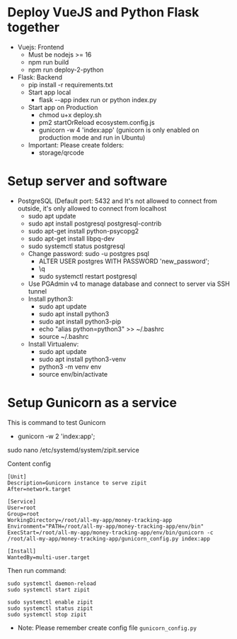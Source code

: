 # Deploy VueJS and Python Flask together
- Vuejs: Frontend
  - Must be nodejs >= 16
  - npm run build
  - npm run deploy-2-python
- Flask: Backend
  - pip install -r requirements.txt
  - Start app local
    - flask --app index run or python index.py
  - Start app on Production
    - chmod u+x deploy.sh
    - pm2 startOrReload ecosystem.config.js
    - gunicorn -w 4 'index:app' (gunicorn is only enabled on production mode and run in Ubuntu)
  - Important: Please create folders:
    - storage/qrcode

# Setup server and software
- PostgreSQL (Default port: 5432 and It's not allowed to connect from outside, it's only allowed to connect from localhost
  - sudo apt update
  - sudo apt install postgresql postgresql-contrib
  - sudo apt-get install python-psycopg2
  - sudo apt-get install libpq-dev
  - sudo systemctl status postgresql
  - Change password: sudo -u postgres psql
    - ALTER USER postgres WITH PASSWORD 'new_password';
    - \q
    - sudo systemctl restart postgresql
  - Use PGAdmin v4 to manage database and connect to server via SSH tunnel
  - Install python3:
    - sudo apt update
    - sudo apt install python3
    - sudo apt install python3-pip
    - echo "alias python=python3" >> ~/.bashrc
    - source ~/.bashrc
  - Install Virtualenv:
    - sudo apt update
    - sudo apt install python3-venv
    - python3 -m venv env
    - source env/bin/activate

# Setup Gunicorn as a service
This is command to test Gunicorn
- gunicorn -w 2 'index:app';

sudo nano /etc/systemd/system/zipit.service

Content config
```
[Unit]
Description=Gunicorn instance to serve zipit
After=network.target

[Service]
User=root
Group=root
WorkingDirectory=/root/all-my-app/money-tracking-app
Environment="PATH=/root/all-my-app/money-tracking-app/env/bin"
ExecStart=/root/all-my-app/money-tracking-app/env/bin/gunicorn -c /root/all-my-app/money-tracking-app/gunicorn_config.py index:app

[Install]
WantedBy=multi-user.target

```
Then run command:
```
sudo systemctl daemon-reload
sudo systemctl start zipit

sudo systemctl enable zipit
sudo systemctl status zipit
sudo systemctl stop zipit
```
- Note: Please remember create config file `gunicorn_config.py`
